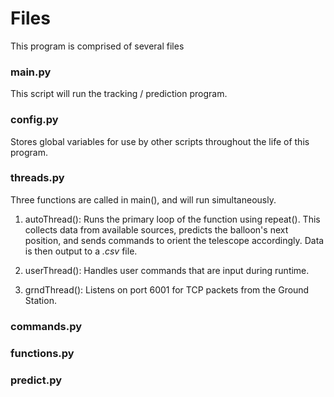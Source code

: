 # Files #
This program is comprised of several files

### main.py ###
This script will run the tracking / prediction program.

### config.py ###
Stores global variables for use by other scripts throughout the life of this program.

### threads.py ###
Three functions are called in main(), and will run simultaneously.

1. autoThread(): Runs the primary loop of the function using repeat().
This collects data from available sources,
predicts the balloon's next position,
and sends commands to orient the telescope accordingly.
Data is then output to a *.csv* file.

2. userThread(): Handles user commands that are input during runtime.

3. grndThread(): Listens on port 6001 for TCP packets from the Ground Station.

### commands.py ###

### functions.py ###

### predict.py ###
